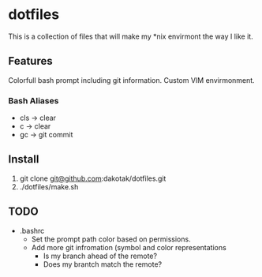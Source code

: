 # dotfiles #
This is a collection of files that will make my *nix envirmont the way I like it.

## Features ##
Colorfull bash prompt including git information.
Custom VIM envirmonment.

### Bash Aliases ###
* cls -> clear
* c   -> clear
* gc -> git commit

## Install ##
1. git clone git@github.com:dakotak/dotfiles.git
2. ./dotfiles/make.sh

## TODO ##
* .bashrc
  * Set the prompt path color based on permissions.
  * Add more git infromation (symbol and color representations
    * Is my branch ahead of the remote?
    * Does my brantch match the remote?

